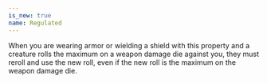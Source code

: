 ```yaml
---
is_new: true
name: Regulated
---
```

When you are wearing armor or wielding a shield with this property and a creature rolls the maximum on a weapon damage die against you, they must reroll and use the new roll, even if the new roll is the maximum on the weapon damage die.